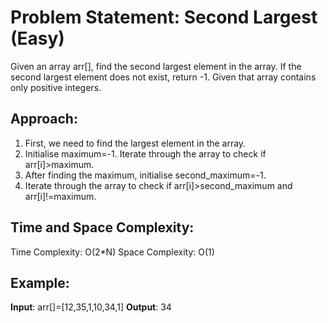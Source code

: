 # Problem Statement: Second Largest (Easy)
Given an array arr[], find the second largest element in the array. If the second largest element does not exist, return -1. Given that array contains only positive integers.

## Approach:
1. First, we need to find the largest element in the array.
2. Initialise maximum=-1. Iterate through the array to check if arr[i]>maximum.
3. After finding the maximum, initialise second_maximum=-1.
4. Iterate through the array to check if arr[i]>second_maximum and arr[i]!=maximum.

## Time and Space Complexity:
Time Complexity: O(2*N)
Space Complexity: O(1)

## Example:
**Input**: arr[]=[12,35,1,10,34,1]
**Output**: 34
